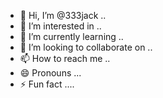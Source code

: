 - 👋 Hi, I’m @333jack ..
- 👀 I’m interested in ..
- 🌱 I’m currently learning ..
- 💞️ I’m looking to collaborate on ..
- 📫 How to reach me ..
- 😄 Pronouns ...
- ⚡ Fun fact ....

<!---
333jack/333jack is a ✨ special ✨ repository because its `README.md` (this file) appears on your GitHub profile.
You can click the Preview link to take a look at your changes.
--->
